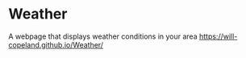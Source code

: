 # Weather
A webpage that displays weather conditions in your area
https://will-copeland.github.io/Weather/

